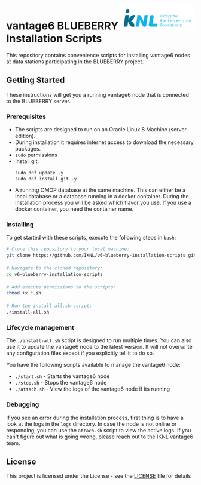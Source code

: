 <img src="https://github.com/IKNL/guidelines/blob/master/resources/logos/iknl_nl.png?raw=true" width=200 align="right">

# vantage6 BLUEBERRY Installation Scripts

This repository contains convenience scripts for installing vantage6 nodes at data
stations participating in the BLUEBERRY project.

## Getting Started
These instructions will get you a running vantage6 node that is connected to the
BLUEBERRY server.

### Prerequisites

- The scripts are designed to run on an Oracle Linux 8 Machine (server edition).
- During installation it requires internet access to download the necessary packages.
- `sudo` permissions
- Install git:
    ```
    sudo dnf update -y
    sudo dnf install git -y
    ```
- A running OMOP database at the same machine. This can either be a local database or
  a database running in a docker container. During the installation process you will be
  asked which flavor you use. If you use a docker container, you need the container
  name.

### Installing

To get started with these scripts, execute the following steps in `bash`:


```bash
# Clone this repository to your local machine:
git clone https://github.com/IKNL/v6-blueberry-installation-scripts.git

# Navigate to the cloned repository:
cd v6-blueberry-installation-scripts

# Add execute permissions to the scripts:
chmod +x *.sh

# Run the install-all.sh script:
./install-all.sh
```

### Lifecycle management

The `./install-all.sh` script is designed to run multiple times. You can also use it
to update the vantage6 node to the latest version. It will not overwrite any configuration files except if you explicitly tell it to do so.

You have the following scripts available to manage the vantage6 node:

- `./start.sh` - Starts the vantage6 node
- `./stop.sh` - Stops the vantage6 node
- `./attach.sh` - View the logs of the vantage6 node if its running

### Debugging

If you see an error during the installation process, first thing is to have a look at
the logs in the `logs` directory. In case the node is not online or responding, you can
use the `attach.sh` script to view the active logs. If you can't figure out what is
going wrong, please reach out to the IKNL vantage6 team.

## License

This project is licensed under the License - see the [LICENSE](LICENSE) file for details
